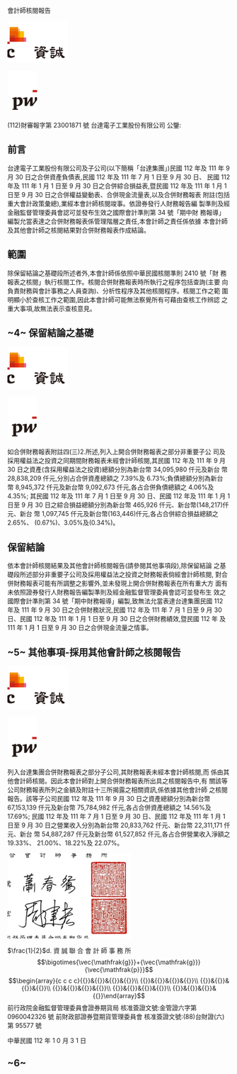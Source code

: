 會計師核閱報告

![0_image_0.png](0_image_0.png)

![0_image_1.png](0_image_1.png)

(112)財審報字第 23001871 號 台達電子工業股份有限公司 公鑒:

## 前言

台達電子工業股份有限公司及子公司(以下簡稱「台達集團」)民國 112 年及 111 年 9 月 30 日之合併資產負債表,民國 112 年及 111 年 7 月 1 日至 9 月 30 日、 民國 112 年及 111 年 1 月 1 日至 9 月 30 日之合併綜合損益表,暨民國 112 年及 111 年 1 月 1 日至 9 月 30 日之合併權益變動表、合併現金流量表,以及合併財務報表 附註(包括重大會計政策彙總),業經本會計師核閱竣事。依證券發行人財務報告編 製準則及經金融監督管理委員會認可並發布生效之國際會計準則第 34 號「期中財 務報導」編製允當表達之合併財務報表係管理階層之責任,本會計師之責任係依據 本會計師及其他會計師之核閱結果對合併財務報表作成結論。

## 範圍

除保留結論之基礎段所述者外,本會計師係依照中華民國核閱準則 2410 號「財 務報表之核閱」執行核閱工作。核閱合併財務報表時所執行之程序包括查詢(主要 向負責財務與會計事務之人員查詢)、分析性程序及其他核閱程序。核閱工作之範 圍明顯小於查核工作之範圍,因此本會計師可能無法察覺所有可藉由查核工作辨認 之重大事項,故無法表示查核意見。

## ~4~ 保留結論之基礎 

![1_Image_0.Png](1_Image_0.Png)

![1_Image_1.Png](1_Image_1.Png)

如合併財務報表附註四(三)2.所述,列入上開合併財務報表之部分非重要子公 司及採用權益法之投資之同期間財務報表未經會計師核閱,其民國 112 年及 111 年 9 月 30 日之資產(含採用權益法之投資)總額分別為新台幣 34,095,980 仟元及新台 幣 28,838,209 仟元,分別占合併資產總額之 7.39%及 6.73%;負債總額分別為新台 幣 8,945,372 仟元及新台幣 9,092,673 仟元,各占合併負債總額之 4.06%及 4.35%; 其民國 112 年及 111 年 7 月 1 日至 9 月 30 日、民國 112 年及 111 年 1 月 1 日至 9 月 30 日之綜合損益總額分別為新台幣 465,926 仟元、新台幣(148,217)仟元、新台 幣 1,097,745 仟元及新台幣(163,446)仟元,各占合併綜合損益總額之 2.65%、 (0.67%)、3.05%及(0.34%)。

## 保留結論

依本會計師核閱結果及其他會計師核閱報告(請參閱其他事項段),除保留結論 之基礎段所述部分非重要子公司及採用權益法之投資之財務報表倘經會計師核閱, 對合併財務報表可能有所調整之影響外,並未發現上開合併財務報表在所有重大方 面有未依照證券發行人財務報告編製準則及經金融監督管理委員會認可並發布生 效之國際會計準則第 34 號「期中財務報導」編製,致無法允當表達台達集團民國 112 年及 111 年 9 月 30 日之合併財務狀況,民國 112 年及 111 年 7 月 1 日至 9 月 30 日、民國 112 年及 111 年 1 月 1 日至 9 月 30 日之合併財務績效,暨民國 112 年 及 111 年 1 月 1 日至 9 月 30 日之合併現金流量之情事。

## ~5~ 其他事項-採用其他會計師之核閱報告 

![2_Image_0.Png](2_Image_0.Png)

![2_Image_1.Png](2_Image_1.Png)

列入台達集團合併財務報表之部分子公司,其財務報表未經本會計師核閱,而 係由其他會計師核閱。因此本會計師對上開合併財務報表所出具之核閱報告中,有 關該等公司財務報表所列之金額及附註十三所揭露之相關資訊,係依據其他會計師 之核閱報告。該等子公司民國 112 年及 111 年 9 月 30 日之資產總額分別為新台幣 67,153,139 仟元及新台幣 75,784,982 仟元,各占合併資產總額之 14.56%及 17.69%; 民國 112 年及 111 年 7 月 1 日至 9 月 30 日、民國 112 年及 111 年 1 月 1 日至 9 月 30 日之營業收入分別為新台幣 20,833,762 仟元、新台幣 22,311,171 仟元、新台 幣 54,887,287 仟元及新台幣 61,527,852 仟元,各占合併營業收入淨額之 19.33%、 21.00%、18.22%及 22.07%。

![2_image_2.png](2_image_2.png)

$\frac{1}{2}$d. 
資 誠 聯 合 會 計 師 事 務 所
$$\bigotimes{\vec{\mathfrak{g}}}+{\vec{\mathfrak{g}}}{\vec{\mathfrak{p}}}$$
$$\begin{array}{c c c c}{{}}&{{}}&{{}}&{{}}\\ {{}}&{{}}&{{}}&{{}}\\ {{}}&{{}}&{{}}&{{}}\\ {{}}&{{}}&{{}}&{{}}\\ {{}}&{{}}&{{}}&{{}}\\ {{}}&{{}}&{{}}&{{}}\end{array}$$
前行政院金融監督管理委員會證券期貨局 核准簽證文號:金管證六字第 0960042326 號 前財政部證券暨期貨管理委員會 核准簽證文號:(88)台財證(六)第 95577 號

中華民國 112 年 1 0 月 3 1 日

## ~6~
